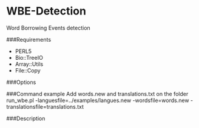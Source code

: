 # WBE-Detection
Word Borrowing Events detection

###Requirements
- PERL5
- Bio::TreeIO
- Array::Utils
- File::Copy

###Options


###Command example
Add words.new and translations.txt on the folder
run_wbe.pl -languesfile=../examples/langues.new -wordsfile=words.new -translationsfile=translations.txt

###Description

